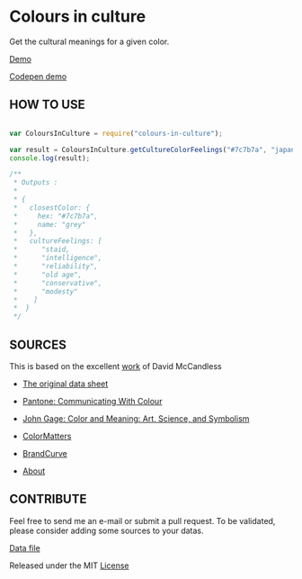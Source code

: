 Colours in culture
=====================


Get the cultural meanings for a given color. 

[Demo](https://tfrere.github.io/colours-in-culture/)

[Codepen demo](http://codepen.io/tfrere/pen/VpMWwv)


HOW TO USE
------------


```javascript

var ColoursInCulture = require("colours-in-culture");

var result = ColoursInCulture.getCultureColorFeelings("#7c7b7a", "japanese");
console.log(result);

/**
 * Outputs :
 *
 * {
 *   closestColor: {
 *     hex: "#7c7b7a",
 *     name: "grey"
 *   },
 *   cultureFeelings: [
 *      "staid,
 *      "intelligence",
 *      "reliability",
 *      "old age",
 *      "conservative",
 *      "modesty"
 *    ]
 *  }
 */


```


SOURCES
------------


This is based on the excellent [work](http://www.informationisbeautiful.net/visualizations/colours-in-cultures/) of David McCandless

* [The original data sheet](https://docs.google.com/spreadsheets/d/1kdEOmMxo-Shy2gGlUpPe_Low3s27ZXIw15hybMmtMDU/edit#gid=0) 

* [Pantone: Communicating With Colour](http://www.amazon.com/exec/obidos/ASIN/0966638328/titb-20/)
* [John Gage: Color and Meaning: Art, Science, and Symbolism](http://www.amazon.com/exec/obidos/ASIN/0520226119/titb-20/)
* [ColorMatters](http://www.colormatters.com/search.html)
* [BrandCurve](http://www.brandcurve.com/color-meanings-around-the-world/)
* [About](http://webdesign.about.com/od/color/a/bl_colorculture.htm)


CONTRIBUTE
---------------

Feel free to send me an e-mail or submit a pull request. 
To be validated, please consider adding some sources to your datas.

[Data file](https://github.com/tfrere/colours-in-culture/blob/master/data.json)


Released under the MIT [License](https://github.com/tfrere/colours-in-culture/blob/master/LICENSE)
